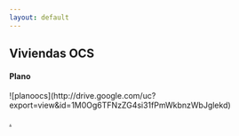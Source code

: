 ```yaml
---
layout: default
---
```


<h2>Viviendas OCS</h2>


<h4>Plano</h4>
![planoocs](http://drive.google.com/uc?export=view&id=1M0Og6TFNzZG4si31fPmWkbnzWbJglekd)

[.](https://drive.google.com/uc?export=download&id=18qELow9rEQamiWaok7Tc9ZS3VpUqg6zp) 
